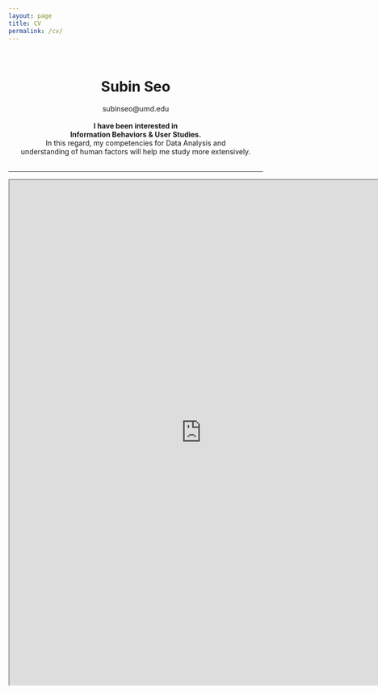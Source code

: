 ```yaml
---
layout: page
title: CV
permalink: /cv/
---
```

 
&nbsp;  

# <center> Subin Seo </center>  
  
<center>subinseo@umd.edu </center>     
<br> 
<center><strong> I have been interested in </strong> </center>    
<center><strong>Information Behaviors & User Studies.</strong></center> 
<center> In this regard, my competencies for Data Analysis and  </center>  
<center> understanding of human factors will help me study more extensively. </center>  
&nbsp;            

-----

<iframe src="https://drive.google.com/file/d/1qmL6nB3TgUvK0bFiO4VdWCliUjpXCGm1/preview" 
width="760" height="1000" type="application/pdf">
<iframe src="/assets/test.pdf#toolbar=0&navpanes=0&scrollbar=0"></iframe>

<br> <br> <br> <br> 
